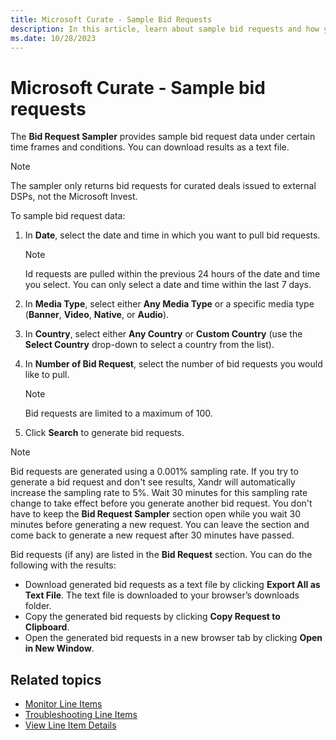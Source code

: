 ```yaml
---
title: Microsoft Curate - Sample Bid Requests
description: In this article, learn about sample bid requests and how you can download the sample bid request data results as a text file.
ms.date: 10/28/2023
---
```


# Microsoft Curate - Sample bid requests

The **Bid Request Sampler** provides sample bid request data under certain time frames and conditions. You can download results as a text file.

> [!NOTE]
> The sampler only returns bid requests for curated deals issued to external DSPs, not the Microsoft Invest.

To sample bid request data:

1. In **Date**, select the date and time in which you want to pull bid requests.

    > [!NOTE]
    > Id requests are pulled within the previous 24 hours of the date and time you select. You can only select a date and time within the last 7 days.

1. In **Media Type**, select either **Any Media Type** or a specific media type (**Banner**, **Video**, **Native**, or **Audio**).
1. In **Country**, select either **Any Country** or **Custom Country** (use the **Select Country** drop-down to select a country from the list).
1. In **Number of Bid Request**, select the number of bid requests you would like to pull.

    > [!NOTE]
    > Bid requests are limited to a maximum of 100.

1. Click **Search** to generate bid requests.

> [!NOTE]
> Bid requests are generated using a 0.001% sampling rate. If you try to generate a bid request and don't see results, Xandr will automatically increase the sampling rate to 5%. Wait 30 minutes for this sampling rate change to take effect before you generate another bid request. You don't have to keep the **Bid Request Sampler** section open while you wait 30 minutes before generating a new request. You can leave the section and come back to generate a new request after 30 minutes have passed.

Bid requests (if any) are listed in the **Bid Request** section. You can do the following with the results:

- Download generated bid requests as a text file by clicking **Export All as Text File**. The text file is downloaded to your browser’s downloads folder.
- Copy the generated bid requests by clicking **Copy Request to Clipboard**.
- Open the generated bid requests in a new browser tab by clicking **Open in New Window**.

## Related topics

- [Monitor Line Items](monitor-line-items.md)
- [Troubleshooting Line Items](curate-troubleshooting-line-items.md)
- [View Line Item Details](view-line-item-details-smw.md)
